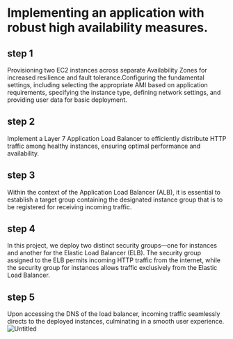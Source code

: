 # Implementing an application with robust high availability measures.
## step 1
Provisioning two EC2 instances across separate Availability Zones for increased resilience and fault tolerance.Configuring the fundamental settings, including selecting the appropriate AMI based on application requirements, specifying the instance type, defining network settings, and providing user data for basic deployment.
## step 2
Implement a Layer 7 Application Load Balancer to efficiently distribute HTTP traffic among healthy instances, ensuring optimal performance and availability.
## step 3
Within the context of the Application Load Balancer (ALB), it is essential to establish a target group containing the designated instance group that is to be registered for receiving incoming traffic.
## step 4
In this project, we deploy two distinct security groups—one for instances and another for the Elastic Load Balancer (ELB). The security group assigned to the ELB permits incoming HTTP traffic from the internet, while the security group for instances allows traffic exclusively from the Elastic Load Balancer.
## step 5
Upon accessing the DNS of the load balancer, incoming traffic seamlessly directs to the deployed instances, culminating in a smooth user experience.
![Untitled](https://github.com/sumathi-rajan/pro4/assets/150107821/1f289a74-a979-4d2b-ad55-05520fdb74f8)
